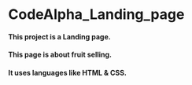 # CodeAlpha_Landing_page
#### This project is a Landing page.
#### This page is about fruit selling.
#### It uses languages like HTML & CSS.
